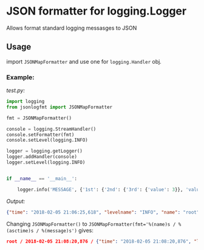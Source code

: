 # JSON formatter for logging.Logger
Allows format standard logging messasges to JSON

## Usage
import `JSONMapFormatter` and use one for `logging.Handler` obj.

### Example:

_test.py:_

```python
import logging
from jsonlogfmt import JSONMapFormatter

fmt = JSONMapFormatter()

console = logging.StreamHandler()
console.setFormatter(fmt)
console.setLevel(logging.INFO)

logger = logging.getLogger()
logger.addHandler(console)
logger.setLevel(logging.INFO)


if __name__ == '__main__':

    logger.info('MESSAGE', {'1st': {'2nd': {'3rd': {'value': 3}}, 'value': 2}, 'value': 1}, 'more value', 'one more value', {'4th': 4})

```
_Output:_

```json
{"time": "2018-02-05 21:06:25,618", "levelname": "INFO", "name": "root", "msg": "MESSAGE", "extra": {"funcName": "<module>", "lineno": 18, "pathname": "./test.py", "exception": {"type": "", "value": 1}, "data": {"1st": {"2nd": {"3rd": {"value": 3}}, "value": 2}, "4th": 4, "args": ["more value", "one more value"]}}}

```

Changing `JSONMapFormatter()` to `JSONMapFormatter(fmt='%(name)s / %(asctime)s / %(message)s')` gives:

```json
root / 2018-02-05 21:08:20,876 / {"time": "2018-02-05 21:08:20,876", "levelname": "INFO", "name": "root", "msg": "MESSAGE", "extra": {"funcName": "<module>", "lineno": 18, "pathname": "./test.py", "exception": {"type": "", "value": 1}, "data": {"1st": {"2nd": {"3rd": {"value": 3}}, "value": 2}, "4th": 4, "args": ["more value", "one more value"]}}}

```